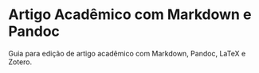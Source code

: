 # Artigo Acadêmico com Markdown e Pandoc
 Guia para edição de artigo acadêmico com Markdown, Pandoc, LaTeX e Zotero.
